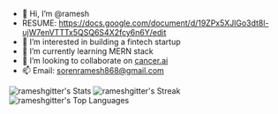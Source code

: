- 👋 Hi, I’m @ramesh
- RESUME: https://docs.google.com/document/d/19ZPx5XJlGo3dt8l-ujW7enVTTTx5QSQ6S4X2fcy6n6Y/edit
- 👀 I’m interested in building a fintech startup
- 🌱 I’m currently learning MERN stack
- 💞️ I’m looking to collaborate on [cancer.ai](https://github.com/rameshgitter/cancer.ai)
- 📫 Email: sorenramesh868@gmail.com

<!---
rameshgitter/rameshgitter is a ✨ special ✨ repository because its `README.md` (this file) appears on your GitHub profile.
You can click the Preview link to take a look at your changes.
--->

![rameshgitter's Stats](https://github-readme-stats.vercel.app/api?username=rameshgitter&theme=vue-dark&show_icons=true&hide_border=true&count_private=true)
![rameshgitter's Streak](https://github-readme-streak-stats.herokuapp.com/?user=rameshgitter&theme=vue-dark&hide_border=true)
![rameshgitter's Top Languages](https://github-readme-stats.vercel.app/api/top-langs/?username=rameshgitter&theme=vue-dark&show_icons=true&hide_border=true&layout=compact)
